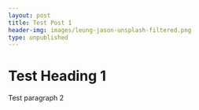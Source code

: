 ```yaml
---
layout: post
title: Test Post 1
header-img: images/leung-jason-unsplash-filtered.png
type: unpublished
---
```


# Test Heading 1

Test paragraph 2
